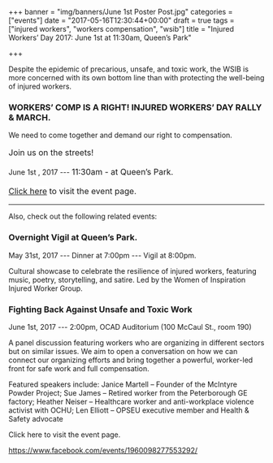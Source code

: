 +++
banner = "img/banners/June 1st Poster Post.jpg"
categories = ["events"]
date = "2017-05-16T12:30:44+00:00"
draft = true
tags = ["injured workers", "workers compensation", "wsib"]
title = "Injured Workers’ Day 2017: June 1st at 11:30am, Queen’s Park"

+++


Despite the epidemic of precarious, unsafe, and toxic work, the WSIB is more concerned with its own bottom line than with protecting the well-being of injured workers.

### WORKERS’ COMP IS A RIGHT! INJURED WORKERS’ DAY RALLY & MARCH.

We need to come together and demand our right to compensation.

<span style="line-height: 1.5em; font-size: 1rem;">Join us on the streets!</span>

June 1st , 2017 --- <span style="line-height: 1.5em; font-size: 1rem;">11:30am - at Queen’s Park.</span>

<a href="https://www.facebook.com/events/1044072909025603/" style="line-height: 1.5em; font-size: 1rem; background-color: rgb(255, 255, 255);">Click here</a><span style="line-height: 1.5em; font-size: 1rem;"> to visit the event page.&nbsp;</span>

-------

Also, check out the following related events:

### Overnight Vigil at Queen’s Park.

May 31st, 2017 --- Dinner at 7:00pm --- Vigil at 8:00pm.

Cultural showcase to celebrate the resilience of injured workers, featuring music, poetry, storytelling, and satire. Led by the Women of Inspiration Injured Worker Group.

### Fighting Back Against Unsafe and Toxic Work

June 1st, 2017 --- 2:00pm, OCAD Auditorium (100 McCaul St., room 190)

A panel discussion featuring workers who are organizing in different sectors but on similar issues. We aim to open a conversation on how we can connect our organizing efforts and bring together a powerful, worker-led front for safe work and full compensation.

Featured speakers include: Janice Martell – Founder of the McIntyre Powder Project; Sue James – Retired worker from the Peterborough GE factory; Heather Neiser – Healthcare worker and anti-workplace violence activist with OCHU; Len Elliott – OPSEU executive member and Health & Safety advocate

Click here to visit the event page.

https://www.facebook.com/events/1960098277553292/